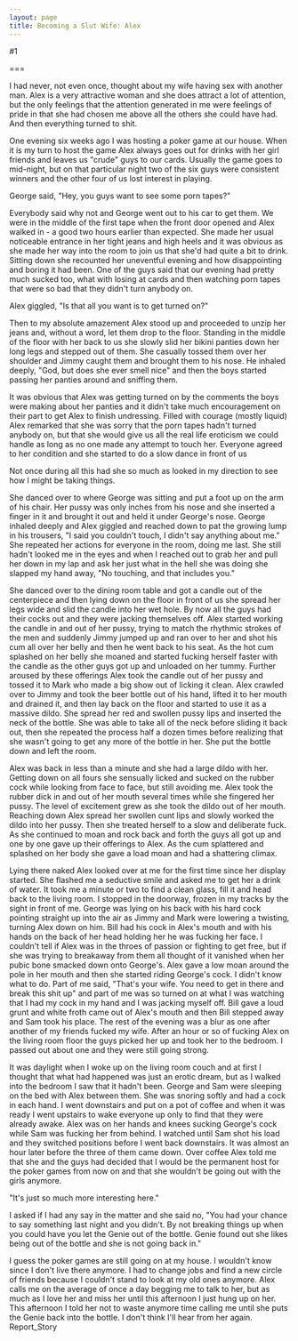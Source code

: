 ```yaml
---
layout: page
title: Becoming a Slut Wife: Alex
---
```

#1 

===

I had never, not even once, thought about my wife having sex with another man. Alex is a very attractive woman and she does attract a lot of attention, but the only feelings that the attention generated in me were feelings of pride in that she had chosen me above all the others she could have had. And then everything turned to shit. 

One evening six weeks ago I was hosting a poker game at our house. When it is my turn to host the game Alex always goes out for drinks with her girl friends and leaves us "crude" guys to our cards. Usually the game goes to mid-night, but on that particular night two of the six guys were consistent winners and the other four of us lost interest in playing. 

George said, "Hey, you guys want to see some porn tapes?" 

Everybody said why not and George went out to his car to get them. We were in the middle of the first tape when the front door opened and Alex walked in - a good two hours earlier than expected. She made her usual noticeable entrance in her tight jeans and high heels and it was obvious as she made her way into the room to join us that she'd had quite a bit to drink. Sitting down she recounted her uneventful evening and how disappointing and boring it had been. One of the guys said that our evening had pretty much sucked too, what with losing at cards and then watching porn tapes that were so bad that they didn't turn anybody on. 

Alex giggled, "Is that all you want is to get turned on?" 

Then to my absolute amazement Alex stood up and proceeded to unzip her jeans and, without a word, let them drop to the floor. Standing in the middle of the floor with her back to us she slowly slid her bikini panties down her long legs and stepped out of them. She casually tossed them over her shoulder and Jimmy caught them and brought them to his nose. He inhaled deeply, "God, but does she ever smell nice" and then the boys started passing her panties around and sniffing them. 

It was obvious that Alex was getting turned on by the comments the boys were making about her panties and it didn't take much encouragement on their part to get Alex to finish undressing. Filled with courage (mostly liquid) Alex remarked that she was sorry that the porn tapes hadn't turned anybody on, but that she would give us all the real life eroticism we could handle as long as no one made any attempt to touch her. Everyone agreed to her condition and she started to do a slow dance in front of us 

Not once during all this had she so much as looked in my direction to see how I might be taking things. 

She danced over to where George was sitting and put a foot up on the arm of his chair. Her pussy was only inches from his nose and she inserted a finger in it and brought it out and held it under George's nose. George inhaled deeply and Alex giggled and reached down to pat the growing lump in his trousers, "I said you couldn't touch, I didn't say anything about me." She repeated her actions for everyone in the room, doing me last. She still hadn't looked me in the eyes and when I reached out to grab her and pull her down in my lap and ask her just what in the hell she was doing she slapped my hand away, "No touching, and that includes you." 

She danced over to the dining room table and got a candle out of the centerpiece and then lying down on the floor in front of us she spread her legs wide and slid the candle into her wet hole. By now all the guys had their cocks out and they were jacking themselves off. Alex started working the candle in and out of her pussy, trying to match the rhythmic strokes of the men and suddenly Jimmy jumped up and ran over to her and shot his cum all over her belly and then he went back to his seat. As the hot cum splashed on her belly she moaned and started fucking herself faster with the candle as the other guys got up and unloaded on her tummy. Further aroused by these offerings Alex took the candle out of her pussy and tossed it to Mark who made a big show out of licking it clean. Alex crawled over to Jimmy and took the beer bottle out of his hand, lifted it to her mouth and drained it, and then lay back on the floor and started to use it as a massive dildo. She spread her red and swollen pussy lips and inserted the neck of the bottle. She was able to take all of the neck before sliding it back out, then she repeated the process half a dozen times before realizing that she wasn't going to get any more of the bottle in her. She put the bottle down and left the room. 

Alex was back in less than a minute and she had a large dildo with her. Getting down on all fours she sensually licked and sucked on the rubber cock while looking from face to face, but still avoiding me. Alex took the rubber dick in and out of her mouth several times while she fingered her pussy. The level of excitement grew as she took the dildo out of her mouth. Reaching down Alex spread her swollen cunt lips and slowly worked the dildo into her pussy. Then she treated herself to a slow and deliberate fuck. As she continued to moan and rock back and forth the guys all got up and one by one gave up their offerings to Alex. As the cum splattered and splashed on her body she gave a load moan and had a shattering climax. 

Lying there naked Alex looked over at me for the first time since her display started. She flashed me a seductive smile and asked me to get her a drink of water. It took me a minute or two to find a clean glass, fill it and head back to the living room. I stopped in the doorway, frozen in my tracks by the sight in front of me. George was lying on his back with his hard cock pointing straight up into the air as Jimmy and Mark were lowering a twisting, turning Alex down on him. Bill had his cock in Alex's mouth and with his hands on the back of her head holding her he was fucking her face. I couldn't tell if Alex was in the throes of passion or fighting to get free, but if she was trying to breakaway from them all thought of it vanished when her pubic bone smacked down onto George's. Alex gave a low moan around the pole in her mouth and then she started riding George's cock. I didn't know what to do. Part of me said, "That's your wife. You need to get in there and break this shit up" and part of me was so turned on at what I was watching that I had my cock in my hand and I was jacking myself off. Bill gave a loud grunt and white froth came out of Alex's mouth and then Bill stepped away and Sam took his place. The rest of the evening was a blur as one after another of my friends fucked my wife. After an hour or so of fucking Alex on the living room floor the guys picked her up and took her to the bedroom. I passed out about one and they were still going strong. 

It was daylight when I woke up on the living room couch and at first I thought that what had happened was just an erotic dream, but as I walked into the bedroom I saw that it hadn't been. George and Sam were sleeping on the bed with Alex between them. She was snoring softly and had a cock in each hand. I went downstairs and put on a pot of coffee and when it was ready I went upstairs to wake everyone up only to find that they were already awake. Alex was on her hands and knees sucking George's cock while Sam was fucking her from behind. I watched until Sam shot his load and they switched positions before I went back downstairs. It was almost an hour later before the three of them came down. Over coffee Alex told me that she and the guys had decided that I would be the permanent host for the poker games from now on and that she wouldn't be going out with the girls anymore. 

"It's just so much more interesting here." 

I asked if I had any say in the matter and she said no, "You had your chance to say something last night and you didn't. By not breaking things up when you could have you let the Genie out of the bottle. Genie found out she likes being out of the bottle and she is not going back in." 

I guess the poker games are still going on at my house. I wouldn't know since I don't live there anymore. I had to change jobs and find a new circle of friends because I couldn't stand to look at my old ones anymore. Alex calls me on the average of once a day begging me to talk to her, but as much as I love her and miss her until this afternoon I just hung up on her. This afternoon I told her not to waste anymore time calling me until she puts the Genie back into the bottle. I don't think I'll hear from her again. Report_Story 
